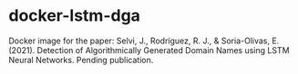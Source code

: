 # docker-lstm-dga
Docker image for the paper: Selvi, J., Rodríguez, R. J., &amp; Soria-Olivas, E. (2021). Detection of Algorithmically Generated Domain Names using LSTM Neural Networks. Pending publication.
